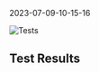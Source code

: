 2023-07-09-10-15-16 

![Tests](https://github.com/xRevx/UnitTestingExercise/actions/workflows/main.yml/badge.svg) 


## Test Results
